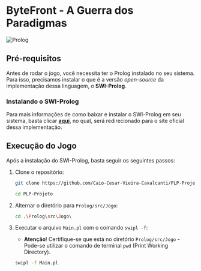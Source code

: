# ByteFront - A Guerra dos Paradigmas
![Prolog](https://img.shields.io/badge/Prolog-%23184e60?style=flat-square&labelColor=%23184e60)

## Pré-requisitos

Antes de rodar o jogo, você necessita ter o Prolog instalado no seu sistema. Para isso, precisamos instalar o que é a versão _open-source_ da implementação dessa linguagem, o **SWI-Prolog**.

### Instalando o SWI-Prolog

Para mais informações de como baixar e instalar o SWI-Prolog em seu sistema, basta clicar [**aqui**](https://www.swi-prolog.org/download/stable), no qual, será redirecionado para o site oficial dessa implementação.

## Execução do Jogo

Após a instalação do SWI-Prolog, basta seguir os seguintes passos:

1. Clone o repositório:

    ```bash
    git clone https://github.com/Caio-Cesar-Vieira-Cavalcanti/PLP-Projeto.git

    cd PLP-Projeto
    ```
2. Alternar o diretório para `Prolog/src/Jogo`:
    ```bash
    cd .\Prolog\src\Jogo\
    ```
3. Executar o arquivo `Main.pl` com o comando `swipl -f`:
    * **Atenção**! Certifique-se que está no diretório `Prolog/src/Jogo` - Pode-se utilizar o comando de terminal `pwd` (Print Working Directory).
    ```bash
    swipl -f Main.pl
    ```



